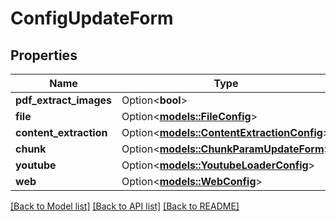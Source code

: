 # ConfigUpdateForm

## Properties

Name | Type | Description | Notes
------------ | ------------- | ------------- | -------------
**pdf_extract_images** | Option<**bool**> |  | [optional]
**file** | Option<[**models::FileConfig**](FileConfig.md)> |  | [optional]
**content_extraction** | Option<[**models::ContentExtractionConfig**](ContentExtractionConfig.md)> |  | [optional]
**chunk** | Option<[**models::ChunkParamUpdateForm**](ChunkParamUpdateForm.md)> |  | [optional]
**youtube** | Option<[**models::YoutubeLoaderConfig**](YoutubeLoaderConfig.md)> |  | [optional]
**web** | Option<[**models::WebConfig**](WebConfig.md)> |  | [optional]

[[Back to Model list]](../README.md#documentation-for-models) [[Back to API list]](../README.md#documentation-for-api-endpoints) [[Back to README]](../README.md)


